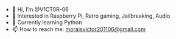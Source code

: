 - 👋 Hi, I’m @V1CT0R-06
- 👀 Interested in Raspberry Pi, Retro gaming, Jailbreaking, Audio
- 🌱 Currently learning Python
- 📫 How to reach me: moraisvictor201106@gmail.com

<!---
V1CT0R-06/V1CT0R-06 is a ✨ special ✨ repository because its `README.md` (this file) appears on your GitHub profile.
You can click the Preview link to take a look at your changes.
--->
